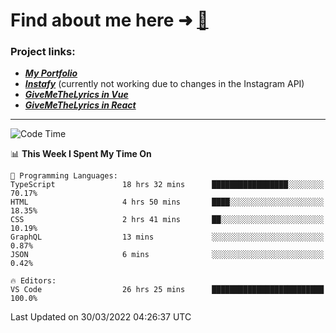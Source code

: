 # Find about me here ➜ [🧑](https://pauabella.dev)

### Project links:
- ***[My Portfolio](https://pauabella.dev)***
- ***[Instafy](https://instafy.me)*** (currently not working due to changes in the Instagram API)
- ***[GiveMeTheLyrics in Vue](https://lyrics.pauabella.dev)***
- ***[GiveMeTheLyrics in React](https://pauabella.dev/GiveMeTheLyrics)***

---
<!--START_SECTION:waka-->
![Code Time](http://img.shields.io/badge/Code%20Time-897%20hrs%2032%20mins-blue)

📊 **This Week I Spent My Time On** 

```text
💬 Programming Languages: 
TypeScript               18 hrs 32 mins      █████████████████░░░░░░░░   70.17% 
HTML                     4 hrs 50 mins       ████░░░░░░░░░░░░░░░░░░░░░   18.35% 
CSS                      2 hrs 41 mins       ██░░░░░░░░░░░░░░░░░░░░░░░   10.19% 
GraphQL                  13 mins             ░░░░░░░░░░░░░░░░░░░░░░░░░   0.87% 
JSON                     6 mins              ░░░░░░░░░░░░░░░░░░░░░░░░░   0.42%

🔥 Editors: 
VS Code                  26 hrs 25 mins      █████████████████████████   100.0%

```


 Last Updated on 30/03/2022 04:26:37 UTC
<!--END_SECTION:waka-->
